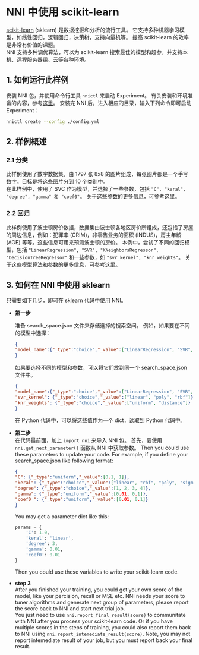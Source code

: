 # NNI 中使用 scikit-learn

[scikit-learn](https://github.com/scikit-learn/scikit-learn) (sklearn) 是数据挖掘和分析的流行工具。 它支持多种机器学习模型，如线性回归，逻辑回归，决策树，支持向量机等。 提高 scikit-learn 的效率是非常有价值的课题。  
NNI 支持多种调优算法，可以为 scikit-learn 搜索最佳的模型和超参，并支持本机、远程服务器组、云等各种环境。

## 1. 如何运行此样例

安装 NNI 包，并使用命令行工具 `nnictl` 来启动 Experiment。 有关安装和环境准备的内容，参考[这里](QuickStart.md)。 安装完 NNI 后，进入相应的目录，输入下列命令即可启动 Experiment：

```bash
nnictl create --config ./config.yml
```

## 2. 样例概述

### 2.1 分类

此样例使用了数字数据集，由 1797 张 8x8 的图片组成，每张图片都是一个手写数字。目标是将这些图片分到 10 个类别中。  
在此样例中，使用了 SVC 作为模型，并选择了一些参数，包括 `"C", "keral", "degree", "gamma" 和 "coef0"`。 关于这些参数的更多信息，可参考[这里](https://scikit-learn.org/stable/modules/generated/sklearn.svm.SVC.html)。

### 2.2 回归

此样例使用了波士顿房价数据，数据集由波士顿各地区房价所组成，还包括了房屋的周边信息，例如：犯罪率 (CRIM)，非零售业务的面积 (INDUS)，房主年龄 (AGE) 等等。这些信息可用来预测波士顿的房价。 本例中，尝试了不同的回归模型，包括 `"LinearRegression", "SVR", "KNeighborsRegressor", "DecisionTreeRegressor"` 和一些参数，如 `"svr_kernel", "knr_weights"`。 关于这些模型算法和参数的更多信息，可参考[这里](https://scikit-learn.org/stable/supervised_learning.html#supervised-learning)。

## 3. 如何在 NNI 中使用 sklearn

只需要如下几步，即可在 sklearn 代码中使用 NNI。

* **第一步**
    
    准备 search_space.json 文件来存储选择的搜索空间。 例如，如果要在不同的模型中选择：
    
    ```json
    {
    "model_name":{"_type":"choice","_value":["LinearRegression", "SVR", "KNeighborsRegressor", "DecisionTreeRegressor"]}
    }
    ```
    
    如果要选择不同的模型和参数，可以将它们放到同一个 search_space.json 文件中。
    
    ```json
    {
    "model_name":{"_type":"choice","_value":["LinearRegression", "SVR", "KNeighborsRegressor", "DecisionTreeRegressor"]},
    "svr_kernel": {"_type":"choice","_value":["linear", "poly", "rbf"]},
    "knr_weights": {"_type":"choice","_value":["uniform", "distance"]}
    }
    ```
    
    在 Python 代码中，可以将这些值作为一个 dict，读取到 Python 代码中。

* **第二步**  
    在代码最前面，加上 `import nni` 来导入 NNI 包。 首先，要使用 `nni.get_next_parameter()` 函数从 NNI 中获取参数。 Then you could use these parameters to update your code. For example, if you define your search_space.json like following format:
    
    ```json
    {
    "C": {"_type":"uniform","_value":[0.1, 1]},
    "keral": {"_type":"choice","_value":["linear", "rbf", "poly", "sigmoid"]},
    "degree": {"_type":"choice","_value":[1, 2, 3, 4]},
    "gamma": {"_type":"uniform","_value":[0.01, 0.1]},
    "coef0 ": {"_type":"uniform","_value":[0.01, 0.1]}
    }
    ```
    
    You may get a parameter dict like this:
    
    ```python
    params = {
        'C': 1.0,
        'keral': 'linear',
        'degree': 3,
        'gamma': 0.01,
        'coef0': 0.01
    }
    ```
    
    Then you could use these variables to write your scikit-learn code.

* **step 3**  
    After you finished your training, you could get your own score of the model, like your percision, recall or MSE etc. NNI needs your score to tuner algorithms and generate next group of parameters, please report the score back to NNI and start next trial job.  
    You just need to use `nni.report_final_result(score)` to communitate with NNI after you process your scikit-learn code. Or if you have multiple scores in the steps of training, you could also report them back to NNI using `nni.report_intemediate_result(score)`. Note, you may not report intemediate result of your job, but you must report back your final result.